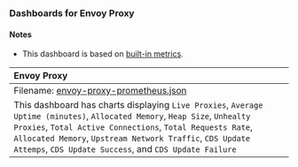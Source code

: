 ### Dashboards for Envoy Proxy

#### Notes

- This dashboard is based on [built-in metrics](https://docs.nginx.com/nginx-ingress-controller/logging-and-monitoring/prometheus/).

|Envoy Proxy|
|:------------------|
|Filename: [envoy-proxy-prometheus.json](envoy-proxy-prometheus.json)|
|This dashboard has charts displaying `Live Proxies`, `Average Uptime (minutes)`, `Allocated Memory`, `Heap Size`, `Unhealty Proxies`, `Total Active Connections`, `Total Requests Rate`, `Allocated Memory`, `Upstream Network Traffic`, `CDS Update Attemps`, `CDS Update Success`, and `CDS Update Failure`|
